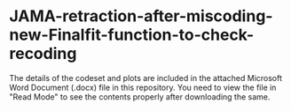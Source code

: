 # JAMA-retraction-after-miscoding-new-Finalfit-function-to-check-recoding

The details of the codeset and plots are included in the attached Microsoft Word Document (.docx) file in this repository. 
You need to view the file in "Read Mode" to see the contents properly after downloading the same.
